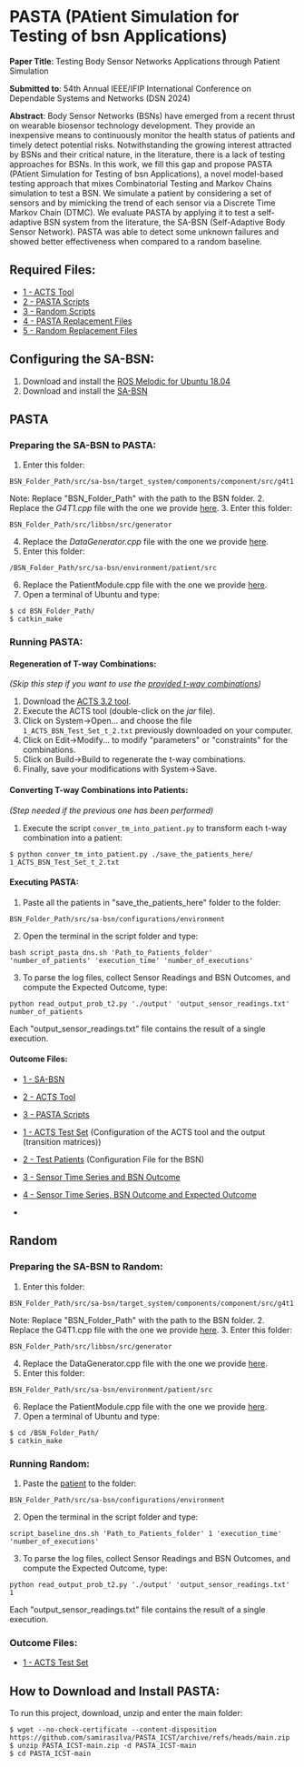 # PASTA (PAtient Simulation for Testing of bsn Applications)

**Paper Title**: Testing Body Sensor Networks Applications through Patient Simulation

**Submitted to**: 54th Annual IEEE/IFIP International Conference on Dependable Systems and Networks (DSN 2024)

**Abstract**: Body Sensor Networks (BSNs) have emerged from a recent thrust on wearable biosensor technology development. They provide an inexpensive means to continuously monitor the health status of patients and timely detect potential risks. Notwithstanding the growing interest attracted by BSNs and their critical nature, in the literature, there is a lack of testing approaches for BSNs. In this work, we fill this gap and propose PASTA (PAtient Simulation for Testing of bsn Applications), a novel model-based testing approach that mixes Combinatorial Testing and Markov Chains simulation to test a BSN. We simulate a patient by considering a set of sensors and by mimicking the trend of each sensor via a Discrete Time Markov Chain (DTMC). We evaluate PASTA by applying it to test a self-adaptive BSN system from the literature, the SA-BSN (Self-Adaptive Body Sensor Network). PASTA was able to detect some unknown failures and showed better effectiveness when compared to a random baseline. 


## **Required Files**:
- [1 - ACTS Tool](https://github.com/usnistgov/combinatorial-testing-tools)
- [2 - PASTA Scripts](https://anonymous.4open.science/r/PASTA_DSN-6E66/PASTA/PASTA_Scripts/)
- [3 - Random Scripts](https://anonymous.4open.science/r/PASTA_DSN-6E66/Random_Approach/Random_Scripts/)
- [4 - PASTA Replacement Files](https://anonymous.4open.science/r/PASTA_DSN-6E66/PASTA/BSN_Files_to_Replace/)
- [5 - Random Replacement Files](https://anonymous.4open.science/r/PASTA_DSN-6E66/Random_Approach/BSN_Files_to_Replace/)
  
## **Configuring the SA-BSN**:
1. Download and install the [ROS Melodic for Ubuntu 18.04](http://wiki.ros.org/melodic/Installation/Ubuntu)
2. Download and install the [SA-BSN](https://github.com/lesunb/bsn/tree/1c45cd8f4c43e36fcf5665940d5ce7c66b907b31)

## PASTA
### **Preparing the SA-BSN to PASTA**:
1. Enter this folder:
```
BSN_Folder_Path/src/sa-bsn/target_system/components/component/src/g4t1
```
Note: Replace "BSN_Folder_Path" with the path to the BSN folder.
2. Replace the *G4T1.cpp* file with the one we provide [here](https://anonymous.4open.science/r/PASTA_DSN-6E66/PASTA/BSN_Files_to_Replace/G4T1.cpp).
3. Enter this folder:
```
BSN_Folder_Path/src/libbsn/src/generator
```
4. Replace the *DataGenerator.cpp* file with the one we provide [here](https://anonymous.4open.science/r/PASTA_DSN-6E66/PASTA/BSN_Files_to_Replace/DataGenerator.cpp).
5. Enter this folder:
```
/BSN_Folder_Path/src/sa-bsn/environment/patient/src
```
6. Replace the PatientModule.cpp file with the one we provide [here](https://anonymous.4open.science/r/PASTA_DSN-6E66/PASTA/BSN_Files_to_Replace/PatientModule.cpp).
7. Open a terminal of Ubuntu and type:
```
$ cd BSN_Folder_Path/
$ catkin_make       
```
### **Running PASTA**:

#### **Regeneration of T-way Combinations**:
*(Skip this step if you want to use the [provided t-way combinations](https://anonymous.4open.science/r/PASTA_DSN-6E66/PASTA/Output_Files/1_ACTS_BSN_Test_Set_t2/1_ACTS_BSN_Test_Set_t_2.txt))*

1. Download the [ACTS 3.2 tool](https://github.com/usnistgov/combinatorial-testing-tools).
2. Execute the ACTS tool (double-click on the *jar* file).
3. Click on System->Open... and choose the file `1_ACTS_BSN_Test_Set_t_2.txt` previously downloaded on your computer.
4. Click on Edit->Modify... to modify "parameters" or "constraints" for the combinations.
5. Click on Build->Build to regenerate the t-way combinations.
6. Finally, save your modifications with System->Save.

#### **Converting T-way Combinations into Patients**:
*(Step needed if the previous one has been performed)*
1. Execute the script `conver_tm_into_patient.py` to transform each t-way combination into a patient:
```
$ python conver_tm_into_patient.py ./save_the_patients_here/ 1_ACTS_BSN_Test_Set_t_2.txt

```
#### **Executing PASTA**:
1. Paste all the patients in "save_the_patients_here" folder to the folder:
```
BSN_Folder_Path/src/sa-bsn/configurations/environment
```
2. Open the terminal in the script folder and type:
```
bash script_pasta_dns.sh 'Path_to_Patients_folder' 'number_of_patients' 'execution_time' 'number_of_executions'
```
3. To parse the log files, collect Sensor Readings and BSN Outcomes, and compute the Expected Outcome, type:
```
python read_output_prob_t2.py './output' 'output_sensor_readings.txt' number_of_patients

```
Each "output_sensor_readings.txt" file contains the result of a single execution.

#### **Outcome Files**:
- [1 - SA-BSN](https://github.com/lesunb/bsn) 
- [2 - ACTS Tool](https://github.com/usnistgov/combinatorial-testing-tools)
- [3 - PASTA Scripts](https://github.com/samirasilva/PASTA_ICST/tree/main/PASTA%20Scripts)

- [1 - ACTS Test Set](https://github.com/samirasilva/PASTA_ICST/blob/main/1_ACTS_BSN_Test_Set_t_2.txt) (Configuration of the ACTS tool and the output (transition matrices))
- [2 - Test Patients](https://github.com/samirasilva/PASTA_ICST/tree/main/2_Test_Patients) (Configuration File for the BSN)
- [3 - Sensor Time Series and BSN Outcome](https://github.com/samirasilva/PASTA_ICST/tree/main/3_Sensor_Time_Series_And_BSN_Outcomes)
- [4 - Sensor Time Series, BSN Outcome and Expected Outcome](https://github.com/samirasilva/PASTA_ICST/tree/main/4_Sensor_Time_Series_BSN_Outcome_and_Expected_Outcome)
- 
## Random
### **Preparing the SA-BSN to Random**:
1. Enter this folder:
```
BSN_Folder_Path/src/sa-bsn/target_system/components/component/src/g4t1
```
Note: Replace "BSN_Folder_Path" with the path to the BSN folder.
2. Replace the G4T1.cpp file with the one we provide [here]().
3. Enter this folder:
```
BSN_Folder_Path/src/libbsn/src/generator
```
4. Replace the DataGenerator.cpp file with the one we provide [here]().
5. Enter this folder:
```
BSN_Folder_Path/src/sa-bsn/environment/patient/src
```
6. Replace the PatientModule.cpp file with the one we provide [here]().
7. Open a terminal of Ubuntu and type:
```
$ cd /BSN_Folder_Path/
$ catkin_make       
```
### **Running Random**:
1. Paste the [patient]() to the folder:
```
BSN_Folder_Path/src/sa-bsn/configurations/environment
```
2. Open the terminal in the script folder and type:
```
script_baseline_dns.sh 'Path_to_Patients_folder' 1 'execution_time' 'number_of_executions'
```
3. To parse the log files, collect Sensor Readings and BSN Outcomes, and compute the Expected Outcome, type:
```
python read_output_prob_t2.py './output' 'output_sensor_readings.txt' 1

```
Each "output_sensor_readings.txt" file contains the result of a single execution.

### **Outcome Files**:
- [1 - ACTS Test Set](https://github.com/samirasilva/PASTA_ICST/blob/main/1_ACTS_BSN_Test_Set_t_2.txt)

## How to Download and Install PASTA:
To run this project, download, unzip and enter the main folder: 

```
$ wget --no-check-certificate --content-disposition https://github.com/samirasilva/PASTA_ICST/archive/refs/heads/main.zip
$ unzip PASTA_ICST-main.zip -d PASTA_ICST-main
$ cd PASTA_ICST-main
```
